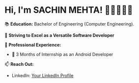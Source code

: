 # Hi, I'm SACHIN MEHTA! 👋👨‍🎓👩‍💻

📚 **Education:** Bachelor of Engineering (Computer Engineering).

🌱 **Striving to Excel as a Versatile Software Developer**

🚀 **Professional Experience:** 
- 💼 3 Months of Internship as an Android Developer

📫 **Reach Out:**
- LinkedIn: [Your LinkedIn Profile]([https://www.linkedin.com/in/your-linkedin-profile/](https://www.linkedin.com/in/sachin-mehta-315a85171/))
  
<!---
sachinmehta07/sachinmehta07 is a ✨ special ✨ repository because its `README.md` (this file) appears on your GitHub profile.
You can click the Preview link to take a look at your changes.
--->
